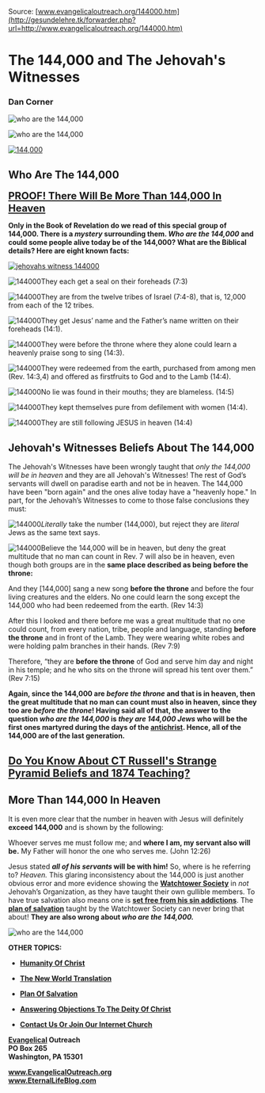 <!--t The 144000 and The Jehovah's Witnesses t-->
<!--d  d-->

Source: [www.evangelicaloutreach.org/144000.htm](http://gesundelehre.tk/forwarder.php?url=http://www.evangelicaloutreach.org/144000.htm)

# The 144,000 and The Jehovah's Witnesses

### Dan Corner


![who are the 144,000](../../files/pictures/evangelical-who-are-the-144000.jpg)

![who are the 144,000](../../files/pictures/a-colorb.gif)

[![144,000](../s7.addthis.com/static/btn/v2/lg-share-en.gif)](http://www.addthis.com/bookmark.php?v=250&username=xa-4ce723c86d857fe0)


## Who Are The 144,000

<big><big>**[PROOF! There Will Be More Than 144,000 In Heaven](#who%20are%20the%20144,000)**</big></big>

**Only in the Book of Revelation do we read of this special group of 144,000. There is a _mystery_ surrounding them. _Who are the 144,000_ and could some people alive today be of the 144,000? What are the Biblical details? Here are eight known facts:**

[![jehovahs witness 144000](../../files/pictures/jehovahs-witnesses-144000.jpg "Do NOT allow the Jehovah's Witnesses to deceive you about the 144000 and who they are!")](http://gesundelehre.tk/forwarder.php?url=http://www.evangelicaloutreach.org/jwbeliefs.html)

![144000](../../files/pictures/redball.gif)They each get a seal on their foreheads (7:3)

![144000](../../files/pictures/redball.gif)They are from the twelve tribes of Israel (7:4-8), that is, 12,000 from each of the 12 tribes.

![144000](../../files/pictures/redball.gif)They get Jesus’ name and the Father’s name written on their foreheads (14:1).<span> 

![144000](../../files/pictures/redball.gif)They were before the throne where they alone could learn a heavenly praise song to sing (14:3).

![144000](../../files/pictures/redball.gif)They were redeemed from the earth, purchased from among men (Rev. 14:3,4) and offered as firstfruits to God and to the Lamb (14:4).

![144000](../../files/pictures/redball.gif)No lie was found in their mouths; they are blameless. (14:5)

![144000](../../files/pictures/redball.gif)They kept themselves pure from defilement with women (14:4).

![144000](../../files/pictures/redball.gif)They are still following JESUS in heaven (14:4)



## Jehovah's Witnesses Beliefs About The 144,000

The Jehovah's Witnesses have been wrongly taught that _only the 144,000 will be in heaven_ and they are all Jehovah's Witnesses! The rest of God’s servants will dwell on paradise earth and not be in heaven. The 144,000 have been "born again" and the ones alive today have a "heavenly hope." In part, for the Jehovah’s Witnesses to come to those false conclusions they must:

![144000](../../files/pictures/redball.gif)_Literally_ take the number (144,000), but reject they are _literal_ Jews as the same text says.

![144000](../../files/pictures/redball.gif)Believe the 144,000 will be in heaven, but deny the great multitude that no man can count in Rev. 7 will also be in heaven, even though both groups are in the **same place described as being** **before the throne:**

And they [144,000] sang a new song **before the throne** and before the four living creatures and the elders. No one could learn the song except the 144,000 who had been redeemed from the earth. (Rev 14:3)

After this I looked and there before me was a great multitude that no one could count, from every nation, tribe, people and language, standing **before the throne** and in front of the Lamb. They were wearing white robes and were holding palm branches in their hands. (Rev 7:9)

Therefore, “they are **before the throne** of God and serve him day and night in his temple; and he who sits on the throne will spread his tent over them.” (Rev 7:15)

**Again, since the 144,000 are _before the throne_ and that is in heaven, then the great multitude that no man can count must also in heaven, since they too are _before the throne_! Having said all of that, the answer to the question _who are the 144,000_ is _they are 144,000 Jews_ who will be the first ones martyred during the days of the [antichrist](http://gesundelehre.tk/forwarder.php?url=http://www.evangelicaloutreach.org/antichrist.html). Hence, all of the 144,000 are of the last generation.**


## [Do You Know About CT Russell's Strange Pyramid Beliefs and 1874 Teaching?](http://gesundelehre.tk/forwarder.php?url=http://www.evangelicaloutreach.org/charles_russell.html)

<a name="who%20are%20the%20144,000"></a>
## More Than 144,000 In Heaven

It is even more clear that the number in heaven with Jesus will definitely **exceed 144,000** and is shown by the following:

Whoever serves me must follow me; and **where I am, my servant also will be.** My Father will honor the one who serves me. (John 12:26)

Jesus stated **_all of his servants_ will be with him!** So, where is he referring to? _Heaven._ This glaring inconsistency about the 144,000 is just another obvious error and more evidence showing the **[Watchtower Society](http://gesundelehre.tk/forwarder.php?url=http://www.evangelicaloutreach.org/jehovahs-witnesses-answered.html)** in _not_ Jehovah’s Organization, as they have taught their own gullible members. To have true salvation also means one is **[set free from his sin addictions](http://gesundelehre.tk/forwarder.php?url=http://www.evangelicaloutreach.org/romans6.html)**. The **[plan of salvation](http://gesundelehre.tk/forwarder.php?url=http://www.evangelicaloutreach.org/plan-of-salvation.html)** taught by the Watchtower Society can never bring that about! **They are also wrong about _who are the 144,000._**

![who are the 144,000](../../files/pictures/a-colorb.gif)

**OTHER TOPICS:**

- **[Humanity Of Christ](http://gesundelehre.tk/forwarder.php?url=http://www.evangelicaloutreach.org/humanity-of-christ.html)**

- **[The New World Translation](http://gesundelehre.tk/forwarder.php?url=http://www.evangelicaloutreach.org/nwt.html)**

- **[Plan Of Salvation](http://gesundelehre.tk/forwarder.php?url=http://www.evangelicaloutreach.org/plan-of-salvation.html)**

- **[Answering Objections To The Deity Of Christ](http://gesundelehre.tk/forwarder.php?url=http://www.evangelicaloutreach.org/deity-of-Christ.html)**

- **[Contact Us Or Join Our Internet Church](http://gesundelehre.tk/forwarder.php?url=http://www.evangelicaloutreach.org/contact.html)**

**[Evangelical](http://gesundelehre.tk/forwarder.php?url=http://www.evangelicaloutreach.org/index.html) Outreach**  
**PO Box 265**  
**Washington, PA 15301**

**www.EvangelicalOutreach.org**  
**www.EternalLifeBlog.com**